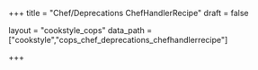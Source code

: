 +++
title = "Chef/Deprecations ChefHandlerRecipe"
draft = false

layout = "cookstyle_cops"
data_path = ["cookstyle","cops_chef_deprecations_chefhandlerrecipe"]

+++

<!-- The content of this page is automatically generated from the
cops_chef_deprecations_chefhandlerrecipe.yml file in github.com/chef/cookstyle/blob/master/docs-chef-io/data/cookstyle/. -->
